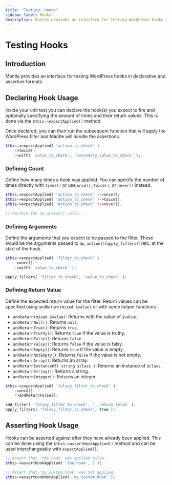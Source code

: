 ```yaml
---
title: "Testing: Hooks"
sidebar_label: Hooks
description: Mantle provides an interface for testing WordPress hooks in declarative and assertive formats.
---
```


# Testing Hooks

## Introduction

Mantle provides an interface for testing WordPress hooks in declarative and
assertive formats.

## Declaring Hook Usage

Inside your unit test you can declare the hook(s) you expect to fire and
optionally specifying the amount of times and their return values. This is done
via the `$this->expectApplied()` method.

Once declared, you can then run the subsequent function that will apply the
WordPress filter and Mantle will handle the assertions.

```php
$this->expectApplied( 'action_to_check' )
	->twice()
	->with( 'value_to_check', 'secondary_value_to_check' );
```

### Defining Count

Define how many times a hook was applied. You can specify the number of times
directly with `times()` or use `once()`, `twice()`, or `never()` instead.

```php
$this->expectApplied( 'action_to_check' )->once();
$this->expectApplied( 'action_to_check' )->twice();
$this->expectApplied( 'action_to_check' )->never();

// Perform the do_action() calls...
```

### Defining Arguments

Define the arguments that you expect to be passed to the filter. These would be
the arguments passed to `do_action()`/`apply_filters()`/etc. at the start of the
hook.

```php
$this->expectApplied( 'filter_to_check' )
	->once()
	->with( 'value_to_check' );

apply_filters( 'filter_to_check', 'value_to_check' );
```

### Defining Return Value

Define the expected return value for the filter. Return values can be specified
using `andReturn(mixed $value)` or with some helper functions.

- `andReturn(mixed $value)`: Returns with the value of `$value`.
- `andReturnNull()`: Returns `null`.
- `andReturnTrue()`: Returns `true`.
- `andReturnTruthy()`: Returns `true` if the value is truthy.
- `andReturnFalse()`: Returns `false.`
- `andReturnFalsy()`: Returns `false` if the value is falsy.
- `andReturnEmpty()`: Returns `true` if the value is empty.
- `andReturnNotEmpty()`: Returns `false` if the value is not empty.
- `andReturnArray()`: Returns an array.
- `andReturnInstanceOf( string $class )`: Returns an instance of `$class`.
- `andReturnString()`: Returns a string.
- `andReturnInteger()`: Returns an integer.

```php
$this->expectApplied( 'falsey_filter_to_check' )
	->once()
	->andReturnFalse();

add_filter( 'falsey_filter_to_check', '__return_false' );
apply_filters( 'falsey_filter_to_check', true );
```

## Asserting Hook Usage

Hooks can be asserted against after they have already been applied. This can be
done using the `$this->assertHookApplied()` method and can be used
interchangeably with `expectApplied()`.

```php
// Assert that 'the_hook' was applied twice.
$this->assertHookApplied( 'the_hook', 2 );

// Assert that 'my_custom_hook' was not applied.
$this->assertHookNotApplied( 'my_custom_hook' );
```
